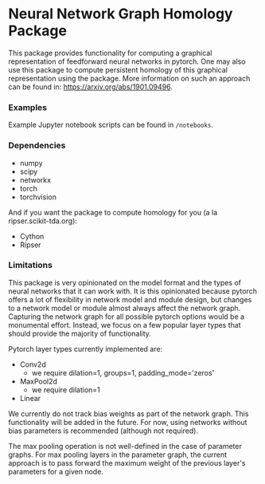 # Neural Network Graph Homology Package

This package provides functionality for computing a graphical representation of
feedforward neural networks in pytorch. One may also use this package to compute
persistent homology of this graphical representation using the package. More
information on such an approach can be found in: https://arxiv.org/abs/1901.09496.

### Examples

Example Jupyter notebook scripts can be found in `/notebooks`.

### Dependencies

  - numpy
  - scipy
  - networkx
  - torch
  - torchvision

And if you want the package to compute homology for you (a la ripser.scikit-tda.org):

  - Cython
  - Ripser

### Limitations

This package is very opinionated on the model format and the types of neural
networks that it can work with. It is this opinionated because pytorch offers a
lot of flexibility in network model and module design, but changes to a network
model or module almost always affect the network graph. Capturing the network
graph for all possible pytorch options would be a monumental effort. Instead,
we focus on a few popular layer types that should provide the majority of
functionality.

Pytorch layer types currently implemented are:

  - Conv2d
    - we require dilation=1, groups=1, padding_mode='zeros'
  - MaxPool2d
    - we require dilation=1
  - Linear

We currently do not track bias weights as part of the network graph. This
functionality will be added in the future. For now, using networks without
bias parameters is recommended (although not required).

The max pooling operation is not well-defined in the case of parameter graphs.
For max pooling layers in the parameter graph, the current approach is to pass
forward the maximum weight of the previous layer's parameters for a given node.  
